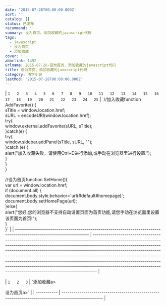 ```yaml
---
date: '2015-07-28T00:00:00.000Z'
sort: ''
catalog: []
status: 已发布
recommend: ''
summary: 设为首页、添加收藏的javascript代码
tags:
  - javascript
  - 设为首页
  - 添加收藏
cover: ''
abbrlink: 1492
urlname: 2015-07-28-设为首页、添加收藏的javascript代码
title: 设为首页、添加收藏的javascript代码
category: 清学小记
lastMod: '2015-07-28T00:00:00.000Z'
---
```


| `1  
2  
3  
4  
5  
6  
7  
8  
9  
10  
11  
12  
13  
14  
15  
16  
17  
18  
19  
20  
21  
22  
23  
24  
25` | `//加入收藏function AddFavorite() {  
sTitle = window.location.href;  
sURL = encodeURI(window.location.href);  
try{  
window.external.addFavorite(sURL, sTitle);  
}catch(e) {  
try{  
window.sidebar.addPanel(sTitle, sURL, "");  
}catch (e) {  
alert("加入收藏失败，请使用Ctrl+D进行添加,或手动在浏览器里进行设置.");  
}  
}  
}  
  
//设为首页function SetHome(){  
var url = window.location.href;  
if (document.all) {  
document.body.style.behavior='url(#default#homepage)';  
document.body.setHomePage(url);  
}else{  
alert("您好,您的浏览器不支持自动设置页面为首页功能,请您手动在浏览器里设置该页面为首页!");  
}  
}` |
| ------------------------------------------------------------------------------------------------------------------- | -------------------------------------------------------------------------------------------------------------------------------------------------------------------------------------------------------------------------------------------------------------------------------------------------------------------------------------------------------------------------------------------------------------------------------------------------------------------------------------------------------------------------------------------------------------------- |


| `1  
2  
3` | `<a class="shou" onclick="AddFavorite();">添加收藏a>  
  
<a class="home" onclick="SetHome();">设为首页a>` |
| ----------- | -------------------------------------------------------------------------------------------------- |

